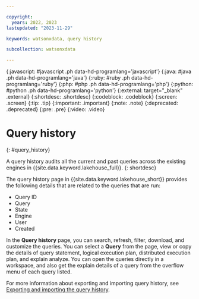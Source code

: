 ```yaml
---

copyright:
  years: 2022, 2023
lastupdated: "2023-11-29"

keywords: watsonxdata, query history

subcollection: watsonxdata

---
```


{:javascript: #javascript .ph data-hd-programlang='javascript'}
{:java: #java .ph data-hd-programlang='java'}
{:ruby: #ruby .ph data-hd-programlang='ruby'}
{:php: #php .ph data-hd-programlang='php'}
{:python: #python .ph data-hd-programlang='python'}
{:external: target="_blank" .external}
{:shortdesc: .shortdesc}
{:codeblock: .codeblock}
{:screen: .screen}
{:tip: .tip}
{:important: .important}
{:note: .note}
{:deprecated: .deprecated}
{:pre: .pre}
{:video: .video}

# Query history
{: #query_history}

A query history audits all the current and past queries across the existing engines in {{site.data.keyword.lakehouse_full}}.
{: shortdesc}

The query history page in {{site.data.keyword.lakehouse_short}} provides the following details that are related to the queries that are run:

* Query ID
* Query
* State
* Engine
* User
* Created

In the **Query history** page, you can search, refresh, filter, download, and customize the queries. You can select a **Query** from the page, view or copy the details of query statement, logical execution plan, distributed execution plan, and explain analyze. You can open the queries directly in a workspace, and also get the explain details of a query from the overflow menu of each query listed.

For more information about exporting and importing query history, see [Exporting and importing the query history](watsonxdata?topic=watsonxdata-eximp-q-hist).
